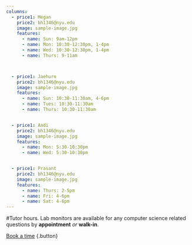 ```yaml
---
columns:
  - price1: Megan
    price2: bh1346@nyu.edu
    image: sample-image.jpg
    features:
      - name: Sun: 9am-12pm
      - name: Mon: 10:30-12:30pm, 1-4pm
      - name: Wed: 10:30-12:30pm, 1-4pm
      - name: Thurs: 9-11am



  - price1: Jaehurn
    price2: bh1346@nyu.edu
    image: sample-image.jpg
    features:
      - name: Sun: 10:30-11:30am, 4-6pm
      - name: Tues: 10:30-11:30am  
      - name: Thurs: 10:30-11:30am   


  - price1: Aadi
    price2: bh1346@nyu.edu
    image: sample-image.jpg
    features:
      - name: Mon: 5:30-10:30pm
      - name: Wed: 5:30-10:30pm


  - price1: Prasant
    price2: bh1346@nyu.edu
    image: sample-image.jpg
    features:
      - name: Thurs: 2-5pm
      - name: Fri: 4-6pm
      - name: Sat: 4-6pm
---
```

#Tutor hours.
Lab monitors are available for any computer science related questions by **appointment** *or* **walk-in**.


[Book a time](/appointments) {.button}